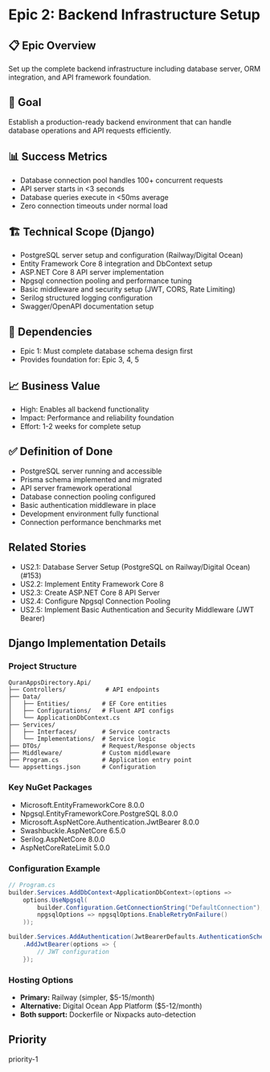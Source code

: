 # Epic 2: Backend Infrastructure Setup

## 📋 Epic Overview
Set up the complete backend infrastructure including database server, ORM integration, and API framework foundation.

## 🎯 Goal
Establish a production-ready backend environment that can handle database operations and API requests efficiently.

## 📊 Success Metrics
- Database connection pool handles 100+ concurrent requests
- API server starts in <3 seconds
- Database queries execute in <50ms average
- Zero connection timeouts under normal load

## 🏗️ Technical Scope (Django)
- PostgreSQL server setup and configuration (Railway/Digital Ocean)
- Entity Framework Core 8 integration and DbContext setup
- ASP.NET Core 8 API server implementation
- Npgsql connection pooling and performance tuning
- Basic middleware and security setup (JWT, CORS, Rate Limiting)
- Serilog structured logging configuration
- Swagger/OpenAPI documentation setup

## 🔗 Dependencies
- Epic 1: Must complete database schema design first
- Provides foundation for: Epic 3, 4, 5

## 📈 Business Value
- High: Enables all backend functionality
- Impact: Performance and reliability foundation
- Effort: 1-2 weeks for complete setup

## ✅ Definition of Done
- PostgreSQL server running and accessible
- Prisma schema implemented and migrated
- API server framework operational
- Database connection pooling configured
- Basic authentication middleware in place
- Development environment fully functional
- Connection performance benchmarks met

## Related Stories
- US2.1: Database Server Setup (PostgreSQL on Railway/Digital Ocean) (#153)
- US2.2: Implement Entity Framework Core 8
- US2.3: Create ASP.NET Core 8 API Server
- US2.4: Configure Npgsql Connection Pooling
- US2.5: Implement Basic Authentication and Security Middleware (JWT Bearer)

## Django Implementation Details
### Project Structure
```
QuranAppsDirectory.Api/
├── Controllers/           # API endpoints
├── Data/
│   ├── Entities/         # EF Core entities
│   ├── Configurations/   # Fluent API configs
│   └── ApplicationDbContext.cs
├── Services/
│   ├── Interfaces/       # Service contracts
│   └── Implementations/  # Service logic
├── DTOs/                 # Request/Response objects
├── Middleware/           # Custom middleware
├── Program.cs            # Application entry point
└── appsettings.json      # Configuration
```

### Key NuGet Packages
- Microsoft.EntityFrameworkCore 8.0.0
- Npgsql.EntityFrameworkCore.PostgreSQL 8.0.0
- Microsoft.AspNetCore.Authentication.JwtBearer 8.0.0
- Swashbuckle.AspNetCore 6.5.0
- Serilog.AspNetCore 8.0.0
- AspNetCoreRateLimit 5.0.0

### Configuration Example
```csharp
// Program.cs
builder.Services.AddDbContext<ApplicationDbContext>(options =>
    options.UseNpgsql(
        builder.Configuration.GetConnectionString("DefaultConnection"),
        npgsqlOptions => npgsqlOptions.EnableRetryOnFailure()
    ));

builder.Services.AddAuthentication(JwtBearerDefaults.AuthenticationScheme)
    .AddJwtBearer(options => {
        // JWT configuration
    });
```

### Hosting Options
- **Primary:** Railway (simpler, $5-15/month)
- **Alternative:** Digital Ocean App Platform ($5-12/month)
- **Both support:** Dockerfile or Nixpacks auto-detection

## Priority
priority-1